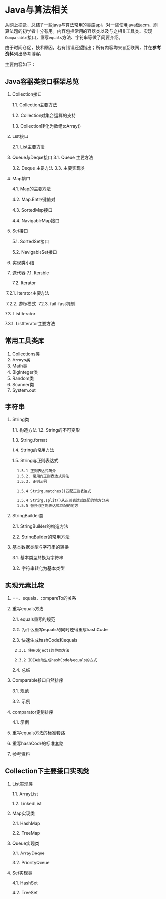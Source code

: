 # Java与算法相关

从网上摘录，总结了一些java与算法常用的类库api，对一些使用java做acm、刷算法题的初学者十分有用。内容包括常用的容器类以及与之相关工具类、实现`Comparable`接口，重写`equals`方法、字符串等做了简要介绍。

由于时间仓促，技术原因，若有错误还望指出；所有内容均来自互联网，并在**参考资料**列出参考博客。

主要内容如下：

## Java容器类接口框架总览

1. Collection接口 

   1.1. Collection主要方法 

   1.2. Collection对集合运算的支持 

   1.3. Collection转化为数组toArray() 

2. List接口 

   2.1. List主要方法 

3. Queue与Deque接口
   3.1. Queue 主要方法 

   3.2. Deque 主要方法
   3.3. 主要实现类

4. Map接口 

   4.1. Map的主要方法 

   4.2. Map.Entry键值对 

   4.3. SortedMap接口 

   4.4. NavigableMap接口

5. Set接口

    5.1. SortedSet接口 

   5.2. NavigableSet接口

6. 实现类小结

7. 迭代器
  7.1. Iterable

   7.2. Iterator 

  ​	7.2.1. Iterator主要方法 

  ​	7.2.2. 游标模式
  ​	7.2.3. fail-fast机制 

  7.3. ListIterator 

  7.3.1. ListIterator主要方法 

## 常用工具类库

1. Collections类 
2. Arrays类 
3. Math类 
4. BigInteger类 
5. Random类 
6. Scanner类 
7. System.out

## 字符串

1. String类 

   1.1. 构造方法
   1.2. String的不可变形 

   1.3. String.format 

   1.4. String的常用方法 

   1.5. String与正则表达式

    	 1.5.1 正则表达式简介
    	 1.5.2. 常用的正则表达式词法
    	 1.5.3. 正则示例

    	 1.5.4 String.matches()匹配正则表达式 

    	 1.5.4 String.split()从正则表达式匹配的地方分离
    	 1.5.5 替换与正则表达式匹配的地方

2. StringBuilder类 

   2.1. StringBuilder的构造方法

   2.2. StringBuilder的常用方法

3. 基本数据类型与字符串的转换

   3.1. 基本类型转换为字符串

   3.2. 字符串转化为基本类型

## 实现元素比较

1. ==、equals、compareTo的关系

2. 重写equals方法 

   2.1. equals重写的规范

   2.2. 为什么重写equals的同时还得重写hashCode

   2.3. 快速生成hashCode和equals

    	2.3.1 使用Objects的静态方法

     	2.3.2 IDEA自动生成hashCode与equals的方式

   2.4. 总结

3. Comparable接口自然排序

   3.1. 规范

   3.2. 示例

4. comparator定制排序 

   4.1. 示例

5. 重写equals方法的标准套路 

6. 重写hashCode的标准套路

7. 参考资料

## Collection下主要接口实现类

1. List实现类

    1.1. ArrayList

    1.2. LinkedList

2. Map实现类

    2.1. HashMap

   2.2. TreeMap

3. Queue实现类

    3.1. ArrayDeque

    3.2. PriorityQueue 

4. Set实现类

    4.1. HashSet

    4.2. TreeSet
